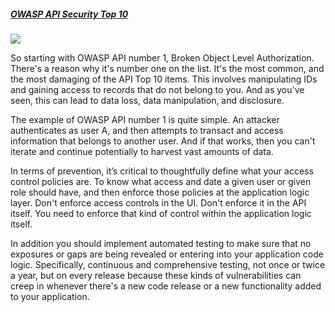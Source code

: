 ##### [OWASP API Security Top 10](https://university.apisec.ai/products/api-security-fundamentals/categories/2152504687)

![](https://kajabi-storefronts-production.kajabi-cdn.com/kajabi-storefronts-production/file-uploads/site/2147573912/products/fd1a46e-cf6d-88a-cf84-2b221736b1e8_API1BrokenObjectLevel.jpg)

So starting with OWASP API number 1, Broken Object Level Authorization. There's a reason why it's number one on the list. It's the most common, and the most damaging of the API Top 10 items. This involves manipulating IDs and gaining access to records that do not belong to you. And as you've seen, this can lead to data loss, data manipulation, and disclosure. 

The example of OWASP API number 1 is quite simple. An attacker authenticates as user A, and then attempts to transact and access information that belongs to another user. And if that works, then you can't iterate and continue potentially to harvest vast amounts of data.

In terms of prevention, it’s critical to thoughtfully define what your access control policies are. To know what access and date a given user or given role should have, and then enforce those policies at the application logic layer. Don't enforce access controls in the UI. Don't enforce it in the API itself. You need to enforce that kind of control within the application logic itself.

In addition you should implement automated testing to make sure that no exposures or gaps are being revealed or entering into your application code logic. Specifically, continuous and comprehensive testing, not once or twice a year, but on every release because these kinds of vulnerabilities can creep in whenever there's a new code release or a new functionality added to your application.
